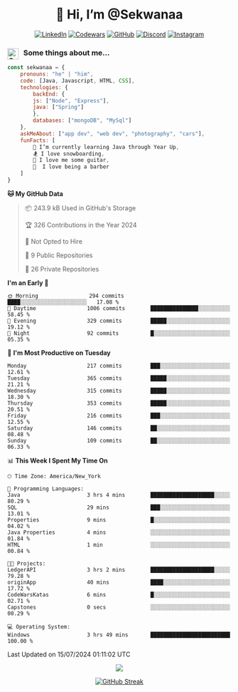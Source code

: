 <h1 align="center" style="font-size = 20px;">👋 Hi, I’m @Sekwanaa</h1>

<div align="center">
	
<a href="https://www.linkedin.com/in/chrisskchia/" target="blank">![LinkedIn](https://img.shields.io/badge/linkedin-%230077B5.svg?style=for-the-badge&logo=linkedin&logoColor=white)</a>
<a href="https://www.codewars.com/users/sekwanaa" target="blank">![Codewars](https://img.shields.io/badge/Codewars-B1361E?style=for-the-badge&logo=codewars&logoColor=grey)</a>
<a href="https://github.com/sekwanaa" target="blank">![GitHub](https://img.shields.io/badge/github-%23121011.svg?style=for-the-badge&logo=github&logoColor=white)</a>
<a href="https://discordapp.com/users/181891769414189056" target="blank">![Discord](https://img.shields.io/badge/Discord-%235865F2.svg?style=for-the-badge&logo=discord&logoColor=white)</a>
<a href="https://www.instagram.com/sekwanaa/" target="blank">![Instagram](https://img.shields.io/badge/Instagram-%23E4405F.svg?style=for-the-badge&logo=Instagram&logoColor=white)</a>

</div>

### <img align="left" alt="Coding" height="25" src="https://media.tenor.com/2aSuT7p_a_UAAAAi/peachcat-cat.gif"> &nbsp; Some things about me...

``` javascript
const sekwanaa = {
	pronouns: "he" | "him",
	code: [Java, Javascript, HTML, CSS],
	technologies: {
		backEnd: {
		js: ["Node", "Express"],
		java: ["Spring"]
		},
		databases: ["mongoDB", "MySql"]
	},
 	askMeAbout: ["app dev", "web dev", "photography", "cars"],
 	funFacts: [
		🌱 I’m currently learning Java through Year Up,
		🏂 I love snowboarding,
		🎸 I love me some guitar,
		💈  I love being a barber
	]
}
```
<!--Github Stats-->

<!--START_SECTION:waka-->
**🐱 My GitHub Data** 

> 📦 243.9 kB Used in GitHub's Storage 
 > 
> 🏆 326 Contributions in the Year 2024
 > 
> 🚫 Not Opted to Hire
 > 
> 📜 9 Public Repositories 
 > 
> 🔑 26 Private Repositories 
 > 
**I'm an Early 🐤** 

```text
🌞 Morning                294 commits         ████░░░░░░░░░░░░░░░░░░░░░   17.08 % 
🌆 Daytime                1006 commits        ███████████████░░░░░░░░░░   58.45 % 
🌃 Evening                329 commits         █████░░░░░░░░░░░░░░░░░░░░   19.12 % 
🌙 Night                  92 commits          █░░░░░░░░░░░░░░░░░░░░░░░░   05.35 % 
```
📅 **I'm Most Productive on Tuesday** 

```text
Monday                   217 commits         ███░░░░░░░░░░░░░░░░░░░░░░   12.61 % 
Tuesday                  365 commits         █████░░░░░░░░░░░░░░░░░░░░   21.21 % 
Wednesday                315 commits         █████░░░░░░░░░░░░░░░░░░░░   18.30 % 
Thursday                 353 commits         █████░░░░░░░░░░░░░░░░░░░░   20.51 % 
Friday                   216 commits         ███░░░░░░░░░░░░░░░░░░░░░░   12.55 % 
Saturday                 146 commits         ██░░░░░░░░░░░░░░░░░░░░░░░   08.48 % 
Sunday                   109 commits         ██░░░░░░░░░░░░░░░░░░░░░░░   06.33 % 
```


📊 **This Week I Spent My Time On** 

```text
🕑︎ Time Zone: America/New_York

💬 Programming Languages: 
Java                     3 hrs 4 mins        ████████████████████░░░░░   80.29 % 
SQL                      29 mins             ███░░░░░░░░░░░░░░░░░░░░░░   13.01 % 
Properties               9 mins              █░░░░░░░░░░░░░░░░░░░░░░░░   04.02 % 
Java Properties          4 mins              ░░░░░░░░░░░░░░░░░░░░░░░░░   01.84 % 
HTML                     1 min               ░░░░░░░░░░░░░░░░░░░░░░░░░   00.84 % 

🐱‍💻 Projects: 
LedgerAPI                3 hrs 2 mins        ████████████████████░░░░░   79.28 % 
originApp                40 mins             ████░░░░░░░░░░░░░░░░░░░░░   17.72 % 
CodeWarsKatas            6 mins              █░░░░░░░░░░░░░░░░░░░░░░░░   02.71 % 
Capstones                0 secs              ░░░░░░░░░░░░░░░░░░░░░░░░░   00.29 % 

💻 Operating System: 
Windows                  3 hrs 49 mins       █████████████████████████   100.00 % 
```


 Last Updated on 15/07/2024 01:11:02 UTC
<!--END_SECTION:waka-->


<div align="center">
	
![](https://komarev.com/ghpvc/?username=sekwanaa&label=GITHUB-VISITORS&style=for-the-badge&abbreviated=true)

<div>

[![GitHub Streak](https://github-readme-streak-stats.herokuapp.com/?user=sekwanaa)](https://git.io/streak-stats)
 
</div>
 
</div>


<!---
# CERTIFICATES
### Google IT Automation with Python Specialization

>***Coursera --- Issued September 2022***
Online certificate issued by Coursera building skills using Git, Github, and Python

### Google IT Support Certificate
>***Coursera --- Issued November 2021***
Online certificate issued by Coursera building foundational skills including
troubleshooting and customer service, networking, operating systems, system
administration, and security.
--->

<!---
Jiggly-sensation/Jiggly-sensation is a ✨ special ✨ repository because its `README.md` (this file) appears on your GitHub profile.
You can click the Preview link to take a look at your changes.
--->


